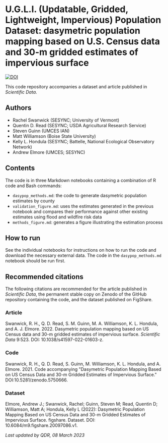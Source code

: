 # U.G.L.I. (Updatable, Gridded, Lightweight, Impervious) Population Dataset: dasymetric population mapping based on U.S. Census data and 30-m gridded estimates of impervious surface

[![DOI](https://zenodo.org/badge/420281258.svg)](https://zenodo.org/badge/latestdoi/420281258)

This code repository accompanies a dataset and article published in *Scientific Data*.

## Authors

- Rachel Swanwick (SESYNC; University of Vermont)
- Quentin D. Read (SESYNC; USDA Agricultural Research Service)
- Steven Guinn (UMCES IAN)
- Matt Williamson (Boise State University)
- Kelly L. Hondula (SESYNC; Battelle, National Ecological Observatory Network)
- Andrew Elmore (UMCES; SESYNC)

## Contents

The code is in three Markdown notebooks containing a combination of R code and Bash commands:

- `dasypop_methods.md`: the code to generate dasymetric population estimates by county
- `validation_figure.md`: uses the estimates generated in the previous notebook and compares their performance against other existing estimates using flood and wildfire risk data
- `methods_figure.md`: generates a figure illustrating the estimation process

## How to run

See the individual notebooks for instructions on how to run the code and download the necessary external data. The code in the `dasypop_methods.md` notebook should be run first.

## Recommended citations

The following citations are recommended for the article published in *Scientific Data*, the permanent stable copy on Zenodo of the GitHub repository containing the code, and the dataset published on FigShare.

### Article

Swanwick, R. H., Q. D. Read, S. M. Guinn, M. A. Williamson, K. L. Hondula, and A. J. Elmore. 2022. Dasymetric population mapping based on US Census data and 30-m gridded estimates of impervious surface. *Scientific Data* 9:523. DOI: 10.1038/s41597-022-01603-z. 

### Code

Swanwick, R. H., Q. D. Read, S. Guinn, M. Williamson, K. L. Hondula, and A. Elmore. 2021. Code accompanying "Dasymetric Population Mapping Based on US Census Data and 30-m Gridded Estimates of Impervious Surface." DOI:10.5281/zenodo.5750666. 

### Dataset

Elmore, Andrew J.; Swanwick, Rachel; Guinn, Steven M; Read, Quentin D; Williamson, Matt A; Hondula, Kelly L (2022): Dasymetric Population Mapping Based on US Census Data and 30-m Gridded Estimates of Impervious Surface. figshare. Dataset. DOI: 10.6084/m9.figshare.20097086.v1.

*Last updated by QDR, 08 March 2023*